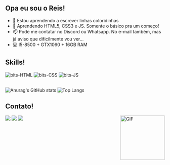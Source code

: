 ## Opa eu sou o Reis!

- 🔭 Estou aprendendo a escrever linhas coloridinhas
- 🌱 Aprendendo HTML5, CSS3 e JS. Somente o básico pra um começo!
- 📫 Pode me contatar no Discord ou Whatsapp. No e-mail também, mas já aviso que dificilmente vou ver...
- 💻 I5-8500 + GTX1060 + 16GB RAM
  
## Skills!
<div>
<img align="center" alt="bits-HTML" src="https://img.shields.io/badge/HTML5-E34F26?style=for-the-badge&logo=html5&logoColor=white"> <img align="center" alt="bits-CSS" src="https://img.shields.io/badge/CSS3-1572B6?style=for-the-badge&logo=css3&logoColor=white"> <img align="center" alt="bits-JS" src="https://img.shields.io/badge/JavaScript-323330?style=for-the-badge&logo=javascript&logoColor=F7DF1E">
</div>

<br>

![Anurag's GitHub stats](https://github-readme-stats.vercel.app/api?username=reis-bits&show_icons=true&theme=tokyonight)
![Top Langs](https://github-readme-stats.vercel.app/api/top-langs/?username=reis-bits&layout=compact&theme=github_dark)


## Contato! 
<img align="right" alt="GIF" height="140" src="https://github.com/reis-bits/reis-bits/blob/main/terra.gif">
<div>
  <a href="https://discordapp.com/users/351141842722750465/" target="_blank"><img src="https://img.shields.io/badge/Discord-7289DA?style=for-the-badge&logo=discord&logoColor=white" target="_blank"></a> 
  <a href = "mailto:eduardorprincepe007@gmail.com"><img src="https://img.shields.io/badge/Gmail-D14836?style=for-the-badge&logo=gmail&logoColor=white" target="_blank"></a>
  <a href = "https://wa.me/5511930149753"><img src="https://img.shields.io/badge/WhatsApp-25D366?style=for-the-badge&logo=whatsapp&logoColor=white" target="_blank"></a>
</div>
